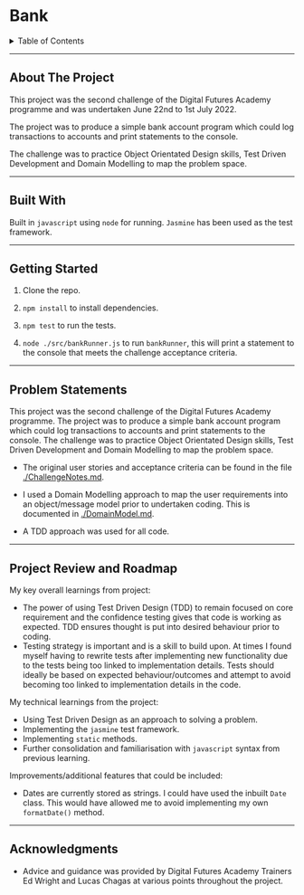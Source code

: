 # Bank

<details>
  <summary>Table of Contents</summary>
  <ol>
    <li><a href="#about-the-project">About The Project</a></li>
    <li><a href="#built-with">Built With</a></li>
    <li><a href="#getting-started">Getting Started</a></li>
    <li><a href="#problem-statements">Problem Statements</a></li>
    <li><a href="#project-review-and-roadmap">Project Review and Roadmap</a></li>
    <li><a href="#acknowledgments">Acknowledgments</a></li>
  </ol>
</details>

---

## About The Project

This project was the second challenge of the Digital Futures Academy programme and was undertaken June 22nd to 1st July 2022.

The project was to produce a simple bank account program which could log transactions to accounts and print statements to the console.

The challenge was to practice Object Orientated Design skills, Test Driven Development and Domain Modelling to map the problem space.

---

## Built With

Built in `javascript` using `node` for running. `Jasmine` has been used as the test framework.

---

## Getting Started

1. Clone the repo.

2. `npm install` to install dependencies.

3. `npm test` to run the tests.

4. `node ./src/bankRunner.js` to run `bankRunner`, this will print a statement to the console that meets the challenge acceptance criteria.

---

## Problem Statements

This project was the second challenge of the Digital Futures Academy programme. The project was to produce a simple bank account program which could log transactions to accounts and print statements to the console. The challenge was to practice Object Orientated Design skills, Test Driven Development and Domain Modelling to map the problem space.

- The original user stories and acceptance criteria can be found in the file [./ChallengeNotes.md](./ChallengeNotes.md).

- I used a Domain Modelling approach to map the user requirements into an object/message model prior to undertaken coding. This is documented in [./DomainModel.md](./DomainModel.md).

- A TDD approach was used for all code.

---

## Project Review and Roadmap

My key overall learnings from project:

- The power of using Test Driven Design (TDD) to remain focused on core requirement and the confidence testing gives that code is working as expected. TDD ensures thought is put into desired behaviour prior to coding.
- Testing strategy is important and is a skill to build upon. At times I found myself having to rewrite tests after implementing new functionality due to the tests being too linked to implementation details. Tests should ideally be based on expected behaviour/outcomes and attempt to avoid becoming too linked to implementation details in the code.

My technical learnings from the project:

- Using Test Driven Design as an approach to solving a problem.
- Implementing the `jasmine` test framework.
- Implementing `static` methods.
- Further consolidation and familiarisation with `javascript` syntax from previous learning.

Improvements/additional features that could be included:

- Dates are currently stored as strings. I could have used the inbuilt `Date` class. This would have allowed me to avoid implementing my own `formatDate()` method.

---

## Acknowledgments

- Advice and guidance was provided by Digital Futures Academy Trainers Ed Wright and Lucas Chagas at various points throughout the project.

